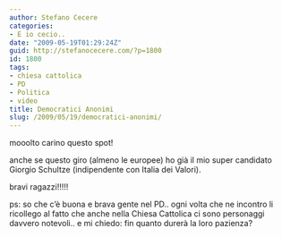 ```yaml
---
author: Stefano Cecere
categories:
- E io cecio..
date: "2009-05-19T01:29:24Z"
guid: http://stefanocecere.com/?p=1800
id: 1800
tags:
- chiesa cattolica
- PD
- Politica
- video
title: Democratici Anonimi
slug: /2009/05/19/democratici-anonimi/
---
```


mooolto carino questo spot!
  
anche se questo giro (almeno le europee) ho già il mio super candidato Giorgio Schultze (indipendente con Italia dei Valori).
  
bravi ragazzi!!!!!

ps: so che c&#8217;è buona e brava gente nel PD.. ogni volta che ne incontro li ricollego al fatto che anche nella Chiesa Cattolica ci sono personaggi davvero notevoli.. e mi chiedo: fin quanto durerà la loro pazienza?
